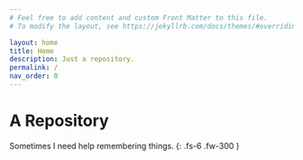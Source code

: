 ```yaml
---
# Feel free to add content and custom Front Matter to this file.
# To modify the layout, see https://jekyllrb.com/docs/themes/#overriding-theme-defaults

layout: home
title: Home
description: Just a repository.
permalink: /
nav_order: 0
---
```


# A Repository

Sometimes I need help remembering things.
{: .fs-6 .fw-300 }
